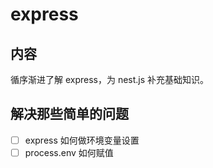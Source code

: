 # express

## 内容

循序渐进了解 express，为 nest.js 补充基础知识。

## 解决那些简单的问题

- [ ] express 如何做环境变量设置
- [ ] process.env 如何赋值
